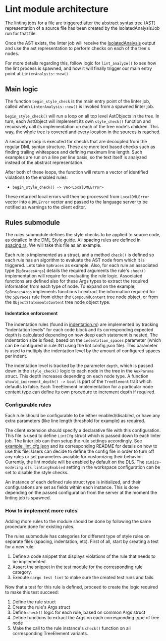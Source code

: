 # Lint module architecture

The linting jobs for a file are triggered after the abstract syntax tree (AST) representation of a source file has been created by the IsolatedAnalysisJob run for that file.

Once the AST exists, the linter job will receive the [IsolatedAnalysis](../analysis/symbols.rs) output and use the ast representation to perform checks on each of the tree's nodes.

For more details regarding this, follow logic for `lint_analyze()` to see how the lint process is spawned, and how it will finally trigger our main entry point at `LinterAnalysis::new()`.

## Main logic

The function `begin_style_check` is the main entry point of the linter job, called when `LinterAnalysis::new()` is invoked from a spawned linter job.

`begin_style_check()` will run a loop on all top level AstObjects in the tree. In turn, each AstObject will implement its own `style_check()` function and recursively call its implementation on each of the tree node's children. This way, the whole tree is covered and every location in the sources is reached.

A secondary loop is executed for checks that are decoupled from the regular DML syntax structure. These are more text based checks such as finding trailing whitespace and defining maximum line length. Such examples are run on a line per line basis, so the text itself is analyzed instead of the abstract representation.

After both of these loops, the function will return a vector of identified violations to the enabled rules:
 - `begin_style_check() -> Vec<LocalDMLError>`

These returned local errors will then be processed from `LocalDMLError` vector into a `DMLError` vector and passed to the language server to be notified as warnings to the client editor.

## Rules submodule

The rules submodule defines the style checks to be applied to source code, as detailed in the [DML Style guide](https://simics-download.pdx.intel.com/simics-6/docs/html/simics-dml-style/index.html). 
All spacing rules are defined in [spacing.rs](./rules/spacing.rs). We will take this file as an example.

Each rule is implemented as a struct, and a method `check()` is defined so each rule has an algorithm to evaluate the AST node from which it is triggered. Lets take `SpBraces` as example.
Also, for each rule an associated type (`SpBracesArgs`) details the required arguments the rule's `check()` implementation will require for evaluating the rule logic.
Associated functions are defined also for these Args types to extract the required information from each type of node. To expand on the example, `SpBracesArgs` implements functions to extract the information required for the `SpBraces` rule from either the `CompoundContent` tree node object, or from the `ObjectStatementsContent` tree node object type.

#### Indentation enforcement

The indentation rules (found in [indentation.rs](./rules/indentation.rs)) are implemented by tracking "indentation levels" for each code block and its corresponding expected depth is calculated depending on how deep each statement is nested.
The indentation size is fixed, based on the `indentation_spaces` parameter (which can be configured in rule IN1 using the lint config.json file). This parameter is used to multiply the indentation level by the amount of configured spaces per indent.

The indentation level is tracked by the parameter `depth`, which is passed down in the `style_check()` logic to each node in the tree in the `AuxParams` struct.
This depth increases depending on each node type. A function `should_increment_depth() -> bool` is part of the `TreeElement` trait which defaults to false. Each TreeElement implementation for a particular node content type can define its own procedure to increment depth if required.

### Configurable rules

Each rule should be configurable to be either enabled/disabled, or have any extra parameters (like line length threshold for example) as required.

The client extension should specify a declarative file with this configuration. This file is used to define `LintCfg` struct which is passed down to each linter job. The linter job can then setup the rule settings accordingly.
See [example_lint_cfg.json](./example_files/example_lint_cfg.json) and its corresponding README for details on how to use this file.
Users can decide to define the config file in order to turn off any rules or set parameters avaiable for customizing their behavior.
Currently, the lint module will be enabled by default on the DLS. The `simics-modeling.dls.lintingEnabled` setting in the workspace configuration can be set to disable the style checks.

An instance of each defined rule struct type is initialized, and their configurations are set as fields within each instance. This is done depending on the passed configuration from the server at the moment the linting job is spawned.

### How to implement more rules

Adding more rules to the module should be done by following the same procedure done for existing rules.

The rules submodule has categories for different type of style rules on separate files (spacing, indentation, etc). First of all, start by creating a test for a new rule:

1. Define a code snippet that displays violations of the rule that needs to be implemented
2. Assert the snippet in the test module for the corresponding rule category.
3. Execute `cargo test lint` to make sure the created test runs and fails.

Now that a test for this rule is defined, proceed to create the logic required to make this test succeed:

1. Define the rule struct
2. Create the rule's Args struct
3. Define `check()` logic for each rule, based on common Args struct
4. Define functions to extract the Args on each corresponding type of tree node
5. Make the call to the rule instance's `check()` function on all corresponding TreeElement variants.
